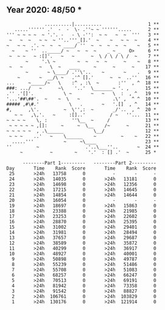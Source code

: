 Year 2020: 48/50 *
--------------------------------------------------------------
                  ..........|..........                 1 **
       .....'''''' .'  -  -  \- .''~ ~ ''''''.....      2 **
    ''' ~ ~ ~ ~  ~ '.'. -   - \ -'':  ~ ~   ~  ~  '''   3 **
     ~   ~  ~   ~ ~  ~ ''..'''_[].'  ~    ~   ~ ~  ~    4 **
    ~   ~ ~  .'. ~  ~  ~ ____/ ''  ~  ~  ~  ~  ~    ~   5 **
      ~    ~ ''  .._____/ ~   ~  ~  ~    _ ~ _   O>     6 **
     ~  ~ ~   ~ :[]'.   ~   ~      ~  \ / \ / \ /  ~    7 **
           ~     '.\ ~        ~  ~   ~  ~      ~    ~   8 **
     ~   ~      ~   \  ~   ____     ~      ~      ~    17 **
           ~       ~ \____/ .''\'..    ~       ~    .   9 **
        ~       ~  __/\ ~   .'^ [].'      ~  ~  ..''   16 **
    ...     ~_____/~   \    :^ , :\  ~       :''  , ^  18 **
    ###: .../   ~      ~\    '..'  \_______~ '. ,      15 **
    .'' .'[]'.           \ ~       ~   ~   \  :  , ^   19 **
    '...'##\##'.  ~    ~  \   ~            .\' ,  ^ ^  10 **
    ##### ,#\#.'           \   .       ~   '.[]  , ^   14 **
    #,      ,\'.         ~  \'',:  ~       _/'..  , ^  20 *
       ~ ~   ,\,'.   ~     :[]..'         / ~   ''...  11 **
    ~ ~ ~ ~    \, :         ''\__  ~     /             13 **
     ~ ~ ~ ~ ~ ,[]:     ~     ~  \__    /~      ~      21 **
    ~ ~ ~ ~ ~  , .\______           \__/               12 **
     ~ ~ ~    ..'   ~    \______    ~         ~    ~   22 **
      .....'''           ~     ~\____                  23 **
    ''         ~                 .'..\___''..       ~  24 **
         ~          ~        ~    '.'  : [] .'  ~      25 *

          --------Part 1---------   --------Part 2---------
    Day       Time    Rank  Score       Time    Rank  Score
     25       >24h   13758      0          -       -      -
     24       >24h   14035      0       >24h   13181      0
     23       >24h   14698      0       >24h   12356      0
     22       >24h   17215      0       >24h   14645      0
     21       >24h   14854      0       >24h   14644      0
     20       >24h   16054      0          -       -      -
     19       >24h   18697      0       >24h   15863      0
     18       >24h   23388      0       >24h   21985      0
     17       >24h   23253      0       >24h   22602      0
     16       >24h   28870      0       >24h   25395      0
     15       >24h   31002      0       >24h   29401      0
     14       >24h   31981      0       >24h   28494      0
     13       >24h   37657      0       >24h   29687      0
     12       >24h   38589      0       >24h   35872      0
     11       >24h   40299      0       >24h   36917      0
     10       >24h   48927      0       >24h   40001      0
      9       >24h   50898      0       >24h   49787      0
      8       >24h   55239      0       >24h   51486      0
      7       >24h   55708      0       >24h   51083      0
      6       >24h   68257      0       >24h   66247      0
      5       >24h   70513      0       >24h   69191      0
      4       >24h   81942      0       >24h   73358      0
      3       >24h   91542      0       >24h   88827      0
      2       >24h  106761      0       >24h  103829      0
      1       >24h  130176      0       >24h  121914      0
